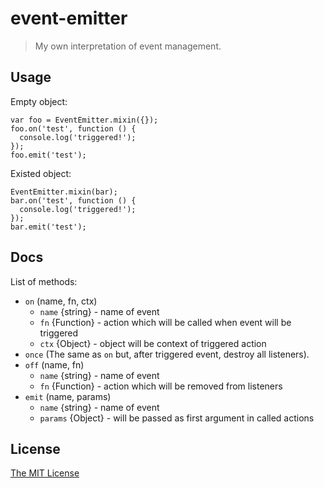 # event-emitter

> My own interpretation of event management.

## Usage

Empty object:

```
var foo = EventEmitter.mixin({});
foo.on('test', function () {
  console.log('triggered!');
});
foo.emit('test');
```

Existed object: 

```
EventEmitter.mixin(bar);
bar.on('test', function () {
  console.log('triggered!');
});
bar.emit('test');
```

## Docs

List of methods:

- `on` (name, fn, ctx)
    - `name` {string} - name of event
    - `fn` {Function} - action which will be called when event will be triggered
    - `ctx` {Object} - object will be context of triggered action
- `once` (The same as `on` but, after triggered event, destroy all listeners).
- `off` (name, fn)
    - `name` {string} - name of event
    - `fn` {Function} - action which will be removed from listeners
- `emit` (name, params)
    - `name` {string} - name of event
    - `params` {Object} - will be passed as first argument in called actions

## License

[The MIT License](http://piecioshka.mit-license.org)
